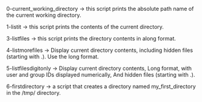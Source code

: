 0-current_working_directory -> this script prints the absolute path name of the current working directory.

1-listit -> this script prints the contents of the current directory.

3-listfiles -> this script prints the directory contents in along format.

4-listmorefiles -> Display current directory contents, including hidden files (starting with .). Use the long format.

5-listfilesdigitonly -> Display current directory contents, Long format, with user and group IDs displayed numerically, And hidden files (starting with .).

6-firstdirectory ->  a script that creates a directory named my_first_directory in the /tmp/ directory.


